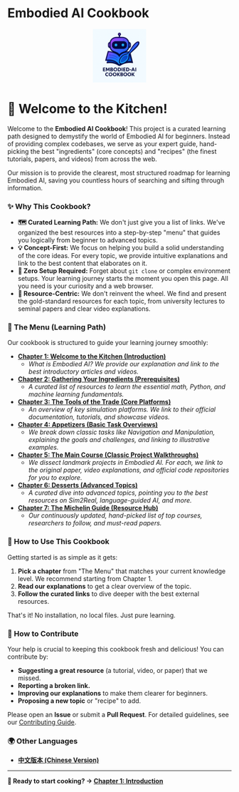 # Embodied AI Cookbook

[](https://opensource.org/licenses/MIT)
[](https://github.com/sindresorhus/awesome)
[](https://www.google.com/search?q=./CONTRIBUTING.md)

<div align="center">
  <img src="../logo.png" alt="Embodied AI Cookbook Logo" width="120" height="120">
</div>

# 🍳 Welcome to the Kitchen!

Welcome to the **Embodied AI Cookbook**! This project is a curated learning path designed to demystify the world of Embodied AI for beginners. Instead of providing complex codebases, we serve as your expert guide, hand-picking the best "ingredients" (core concepts) and "recipes" (the finest tutorials, papers, and videos) from across the web.

Our mission is to provide the clearest, most structured roadmap for learning Embodied AI, saving you countless hours of searching and sifting through information.

### ✨ Why This Cookbook?

* **🗺️ Curated Learning Path:** We don't just give you a list of links. We've organized the best resources into a step-by-step "menu" that guides you logically from beginner to advanced topics.
* **💡 Concept-First:** We focus on helping you build a solid understanding of the core ideas. For every topic, we provide intuitive explanations and link to the best content that elaborates on it.
* **🚀 Zero Setup Required:** Forget about `git clone` or complex environment setups. Your learning journey starts the moment you open this page. All you need is your curiosity and a web browser.
* **👑 Resource-Centric:** We don't reinvent the wheel. We find and present the gold-standard resources for each topic, from university lectures to seminal papers and clear video explanations.

### 📖 The Menu (Learning Path)

Our cookbook is structured to guide your learning journey smoothly:

* **[Chapter 1: Welcome to the Kitchen (Introduction)](./chapters/01-introduction/)**
  * *What is Embodied AI? We provide our explanation and link to the best introductory articles and videos.*
* **[Chapter 2: Gathering Your Ingredients (Prerequisites)](./chapters/02-prerequisites/)**
  * *A curated list of resources to learn the essential math, Python, and machine learning fundamentals.*
* **[Chapter 3: The Tools of the Trade (Core Platforms)](./chapters/03-platforms/)**
  * *An overview of key simulation platforms. We link to their official documentation, tutorials, and showcase videos.*
* **[Chapter 4: Appetizers (Basic Task Overviews)](./chapters/04-basic-tasks/)**
  * *We break down classic tasks like Navigation and Manipulation, explaining the goals and challenges, and linking to illustrative examples.*
* **[Chapter 5: The Main Course (Classic Project Walkthroughs)](./chapters/05-classic-projects/)**
  * *We dissect landmark projects in Embodied AI. For each, we link to the original paper, video explanations, and official code repositories for you to explore.*
* **[Chapter 6: Desserts (Advanced Topics)](./chapters/06-advanced-topics/)**
  * *A curated dive into advanced topics, pointing you to the best resources on Sim2Real, language-guided AI, and more.*
* **[Chapter 7: The Michelin Guide (Resource Hub)](./chapters/07-resources/)**
  * *Our continuously updated, hand-picked list of top courses, researchers to follow, and must-read papers.*

### 🚀 How to Use This Cookbook

Getting started is as simple as it gets:

1. **Pick a chapter** from "The Menu" that matches your current knowledge level. We recommend starting from Chapter 1.
2. **Read our explanations** to get a clear overview of the topic.
3. **Follow the curated links** to dive deeper with the best external resources.

That's it! No installation, no local files. Just pure learning.

### 🙌 How to Contribute

Your help is crucial to keeping this cookbook fresh and delicious! You can contribute by:

* **Suggesting a great resource** (a tutorial, video, or paper) that we missed.
* **Reporting a broken link.**
* **Improving our explanations** to make them clearer for beginners.
* **Proposing a new topic** or "recipe" to add.

Please open an **Issue** or submit a **Pull Request**. For detailed guidelines, see our [Contributing Guide](../CONTRIBUTING.md).

### 🌍 Other Languages

* **[中文版本 (Chinese Version)](../zh/README.md)**

---

**🎉 Ready to start cooking? → [Chapter 1: Introduction](./chapters/01-introduction/)** 